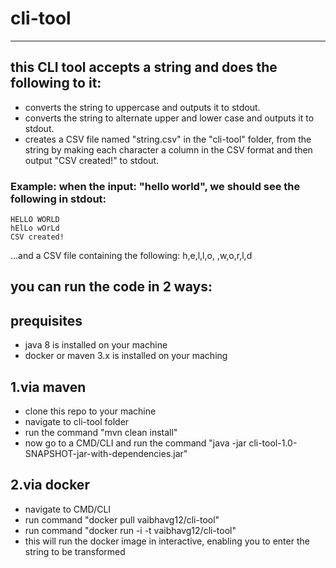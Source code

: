 # cli-tool
-----------

## this CLI tool accepts a string and does the following to it:
- converts the string to uppercase and outputs it to stdout.
- converts the string to alternate upper and lower case and outputs it to stdout.
- creates a CSV file named "string.csv" in the "cli-tool" folder, from the string by making each character a column in the CSV format and then output "CSV created!" to stdout.

### Example: when the input: "hello world", we should see the following in stdout:
    HELLO WORLD
    hElLo wOrLd
    CSV created!
...and a CSV file containing the following: h,e,l,l,o, ,w,o,r,l,d

## you can run the code in  2 ways:

## prequisites
- java 8 is installed on your machine
- docker or maven 3.x is installed on your maching

## 1.via maven
- clone this repo to your machine
- navigate to cli-tool folder 
- run the command "mvn clean install"
- now go to a CMD/CLI and run the command "java -jar cli-tool-1.0-SNAPSHOT-jar-with-dependencies.jar" 

## 2.via docker
- navigate to CMD/CLI 
- run command "docker pull vaibhavg12/cli-tool"
- run command "docker run -i -t vaibhavg12/cli-tool"
- this will run the docker image in interactive, enabling you to enter the string to be transformed
